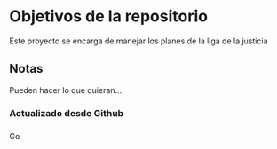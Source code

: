 # Objetivos de la repositorio

Este proyecto se encarga de manejar los planes de la liga de la justicia


## Notas
Pueden hacer lo que quieran...


### Actualizado desde Github

###
Go
